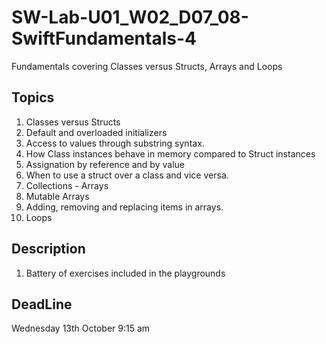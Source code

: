 # SW-Lab-U01_W02_D07_08-SwiftFundamentals-4
Fundamentals covering Classes versus Structs, Arrays and Loops

## Topics
1. Classes versus Structs
2. Default and overloaded initializers
3. Access to values through substring syntax.
4. How Class instances behave in memory compared to Struct instances 
5. Assignation by reference and by value
6. When to use a struct over a class and vice versa.
7. Collections - Arrays
8. Mutable Arrays
9. Adding, removing and replacing items in arrays.
2. Loops

 ## Description
1. Battery of exercises included in the playgrounds

## DeadLine 
Wednesday 13th October 9:15 am
